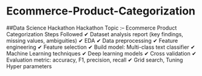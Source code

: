 # Ecommerce-Product-Categorization
##Data Science Hackathon Hackathon Topic  :– Ecommerce Product Categorization
Steps Followed
✔	Dataset analysis report (key findings, missing values, ambiguities)
✔	EDA
✔	Data preprocessing
✔	Feature engineering
✔	Feature selection
✔	Build model: Multi-class text classifier
✔	Machine Learning techniques 
✔	Deep learning models
✔	Cross validation
✔	Evaluation metric: accuracy, F1, precision, recall
✔	Grid search, Tuning Hyper parameters

